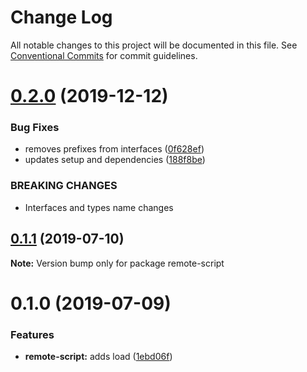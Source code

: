 # Change Log

All notable changes to this project will be documented in this file.
See [Conventional Commits](https://conventionalcommits.org) for commit guidelines.

# [0.2.0](https://github.com/rafamel/armory/compare/remote-script@0.1.1...remote-script@0.2.0) (2019-12-12)


### Bug Fixes

* removes prefixes from interfaces ([0f628ef](https://github.com/rafamel/armory/commit/0f628efa5da9e91210e01f36d346103ecf15c9f6))
* updates setup and dependencies ([188f8be](https://github.com/rafamel/armory/commit/188f8be61aa2e972061a0892fa712f86b9797b5f))


### BREAKING CHANGES

* Interfaces and types name changes





## [0.1.1](https://github.com/rafamel/armory/compare/remote-script@0.1.0...remote-script@0.1.1) (2019-07-10)

**Note:** Version bump only for package remote-script





# 0.1.0 (2019-07-09)


### Features

* **remote-script:** adds load ([1ebd06f](https://github.com/rafamel/armory/commit/1ebd06f))
